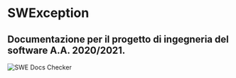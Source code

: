 # SWException
Documentazione per il progetto di ingegneria del software A.A. 2020/2021.
---
![SWE Docs Checker](https://github.com/SWException/swe-docs/workflows/Docs%20Checker/badge.svg)
